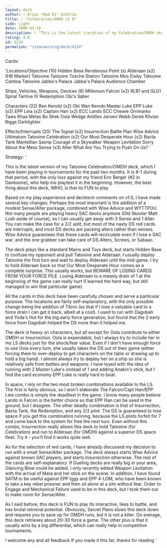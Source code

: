 ```yaml
---
layout: deck
author: ! Brian "Red 81" Guthrie
title: ! "Celebration/OMDH v2 0"
side: Light
date: 2000-03-10
description: ! "This is the latest iteration of my Celebration/OMDH deck.  8-1 in Central Texas tournaments and fun to play"
rating: 4.0
id: 4134
permalink: "/starwarsccg/deck/4134"
---
```

Cards: 

'Locations/Objective (10)
Hidden Base
Rendevous Point (s)
Alderaan (x2) (HB Marker)
Tatooine
Tatooine Tosche Station
Tatooine Mos Eisley
Tatooine Cantina
Tatooine Jabba's Palace
Jabba's Palace Audience Chamber

Ships, Vehicles, Weapons, Devices (8)
Millenium Falcon (x2)
RLR1 and GLG1
Spiral
Tantive IV
Redemption
Obi's Saber

Characters (22)
Ben Kenobi (x2)
Obi Wan Kenobi
Master Luke
EPP Luke (x2)
EPP Leia (x2)
Captain Han (x2)
ECC Lando
ECC Chewie
Orrimarko
Taws Khaa
Melas
Bo Shek
Oola
Wedge Antilles
Jeroen Webb
Derek Klivian
Biggs Darklighter

Effects/Interrupts (20)
The Signal (x2)
Insurrection
Battle Plan
Wise Advice
Ultimatum
Tatooine Celebration (x2)
Our Most Desperate Hour (x2)
Bacta Tank
Mantellian Savrip
Courage of a Skywalker
Weapon Levitation
Sorry About the Mess
Sense (x3)
Alter
What Are You Trying to Push On Us? '

Strategy: '

This is the latest version of my Tatooine Celebration/OMDH deck, which I have been playing in tournaments for the past two months.  It is 8-1 during that period, with the only loss against my friend Eric Berger (#2 in Dantooine), who help me playtest it in the beginning.	However, the best thing about this deck, IMHO, is that its FUN to play

Based on my play experience and decktech comments on v1.0, I have made several key changes.  Perhaps the most important is the addition of a modest Sense/Alter package, combined with Wise Advice and WYTTPOU.  Not many people are playing heavy SAC decks anymore (Old Skooler Matt Lush aside of course), so I can usually get away with 3 Sense and 1 Alter.  You can make the case for a 2/2 split, but most of the nasty DS red cards are interrupts, and most DS decks are packing alters rather than senses.  Wise Advice guarantees that these cards will recirculate even if I lose a SAC war, and the one grabber can take care of DS Alters, Screws, or Sabaac.

The deck plays like a standard Mains and Toys deck, but starts Hidden Base to confuse my opponent and pull Tatooine and Alderaan.  I usually deploy Tatooine the first turn and wait to deploy Alderaan until the mid-game.  I try to hold Alderaan back so that Our Most Desperate Hour comes as a complete surprise.	This usually works, but BEWARE OF LOSING CARDS FROM YOUR FORCE PILE.  Losing Alderaan to a measly drain of 1 at the beginning of the game can really hurt (I learned the hard way, but still managed to win that particular game).

All the cards in this deck have been carefully chosen and serve a particular purpose.  The locations are fairly self-explanatory, with the only possible change being the addition of Tibrin (so that if I lose a valuable card to a force drain I can get it back, albeit at a cost).	I used to run with Dagobah and Yoda's Hut for the big early force generation, but found that the 2 early force from Dagobah helped the DS more than it helped me.

The deck is heavy on characters, but all except for Oola contribute to either OMDH or Insurrection.  Oola is expendable, but I always try to include her in my LS decks just for the shock/fear value.	Even if I don't have enough force to use Oola every turn, she usually takes the DS out of their game (either forcing them to over-deploy to get characters on the table or drawing up to hold a big hand).  I almost always try to deploy her on a ship so she is relatively safe from battles and weapons.  I have toyed with the idea of running with 2 Master Luke's instead of 1 and adding Anakin's stick, but I find the card economy EPP Luke is really hard to beat.

In space, I rely on the two most broken combinations available to the LS.  The first is fairly obvious, so I won't elaborate The Falcon/Capt Han/EPP Leia combo is simply the deadliest in the game.	I know many people believe Lando in Falcon is the better choice so that EPP Han can be used in the ground, but I disagree.  The other deadly combination is that of Insurrection, Bacta Tank, the Redemption, and any 2/2 pilot.  The DS is guaranteed to lose space if you get this combination running, because the LS pilots forfeit for 7 and come back to the system for free the next turn.  Even without this combo, Insurrection really allows this deck to hold Tatooine (for Celebration) and run to Alderaan (for OMDH) against a superior DS space fleet.  Try it - you'll find it works quite well.

As for the selection of red cards, I have already discussed my decision to run with a small Sense/Alter package.  The deck always starts Wise Advice against known SAC players, and starts Insurrection otherwise.  The rest of the cards are self-explanatory.  If Dueling decks are really big in your area, Glancing Blow could be added.  I only recently added Weapon Levitation with the arrival of Mara and her stick on the scene.  In addition, I have found SATM to be useful against EPP Iggy and EPP 4-LOM, who have been known to take a key rebel prisoner and then sit alone at a site without fear.  Order to Engage and Mechanical Failure used to be in this deck, but I took them out to make room for Sense/Alter.

As I said before, this deck is FUN to play  Its interactive, likes to battle, and has brutal retrieval potential.  Obviously, Secret Plans slows this deck down and requires you to save up for OMDH runs, but it is not a killer.  On average, this deck retrieves about 20-30 force a game.	The other plus is that it usually wins by a big differential, which can really help in competitive tournaments.

I welcome any and all feedback  If you made it this far, thanks for reading
'
